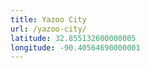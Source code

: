 ```yaml
---
title: Yazoo City
url: /yazoo-city/
latitude: 32.855132600000005
longitude: -90.40564690000001
---
```

